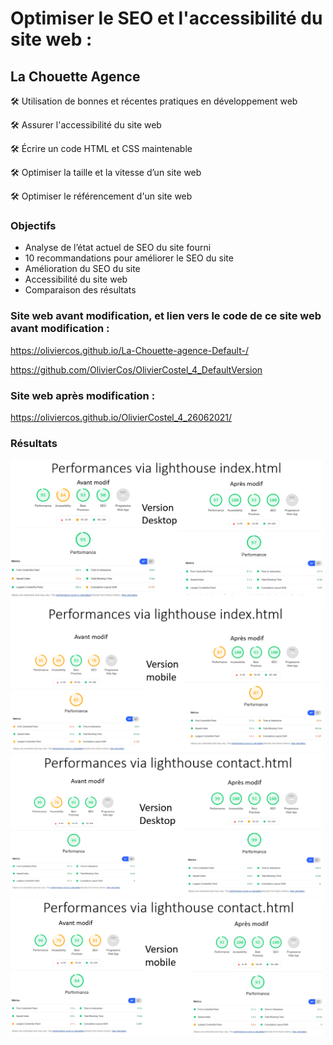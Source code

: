 # Optimiser le SEO et l'accessibilité du site web : 
## La Chouette Agence


🛠️ Utilisation de bonnes et récentes pratiques en développement web

🛠️ Assurer l'accessibilité du site web

🛠️ Écrire un code HTML et CSS maintenable

🛠️ Optimiser la taille et la vitesse d’un site web

🛠️ Optimiser le référencement d'un site web

### Objectifs

- Analyse de l’état actuel de SEO du site fourni
- 10 recommandations pour améliorer le SEO du site
- Amélioration du SEO du site
- Accessibilité du site web
- Comparaison des résultats


### Site web avant modification, et lien vers le code de ce site web avant modification : 

https://oliviercos.github.io/La-Chouette-agence-Default-/

https://github.com/OlivierCos/OlivierCostel_4_DefaultVersion

### Site web après modification : 

https://oliviercos.github.io/OlivierCostel_4_26062021/

### Résultats

<img alt="Performances de la page index sur Ordinateur" width=500px src="Perf_Desk_index.png"></img>
<img alt="Performances de la page index sur Mobile" width=500px src="Perf_Mob_index.png"></img>
<img alt="Performances de la page contact sur Ordinateur" width=500px src="Perf_Desk_contact.png"></img>
<img alt="Performances de la page contact sur Mobile" width=500px src="Perf_Mob_contact.png"></img>
